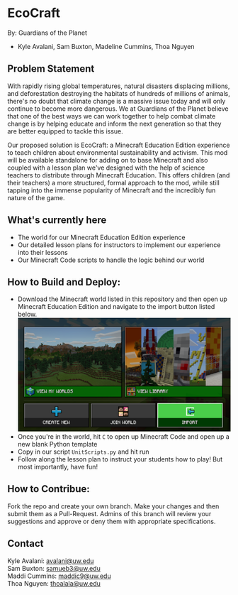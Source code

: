 # EcoCraft
By: Guardians of the Planet
- Kyle Avalani, Sam Buxton, Madeline Cummins, Thoa Nguyen

## Problem Statement
With rapidly rising global temperatures, natural disasters displacing millions, and deforestation destroying the habitats of hundreds of millions of animals, there's no doubt that climate change is a massive issue today and will only continue to become more dangerous. We at Guardians of the Planet believe that one of the best ways we can work together to help combat climate change is by helping educate and inform the next generation so that they are better equipped to tackle this issue.

Our proposed solution is EcoCraft: a Minecraft Education Edition experience to teach children about environmental sustainability and activism. This mod will be available standalone for adding on to base Minecraft and also coupled with a lesson plan we've designed with the help of science teachers to distribute through Minecraft Education. This offers children (and their teachers) a more structured, formal approach to the mod, while still tapping into the immense popularity of Minecraft and the incredibly fun nature of the game.

## What's currently here
* The world for our Minecraft Education Edition experience
* Our detailed lesson plans for instructors to implement our experience into their lessons
* Our Minecraft Code scripts to handle the logic behind our world

## How to Build and Deploy:
- Download the Minecraft world listed in this repository and then open up Minecraft Education Edition and navigate to the import button listed below. 
![How to import Minecraft world](/ImportMinecraftWorld.png)
- Once you're in the world, hit `C` to open up Minecraft Code and open up a new blank Python template
- Copy in our script `UnitScripts.py` and hit run
- Follow along the lesson plan to instruct your students how to play! But most importantly, have fun!

## How to Contribue:

Fork the repo and create your own branch. Make your changes and then submit them as a Pull-Request. Admins of this branch will review your suggestions and approve or deny them with appropriate specifications. 

## Contact
Kyle Avalani: avalani@uw.edu  
Sam Buxton: samueb3@uw.edu  
Maddi Cummins: maddic9@uw.edu  
Thoa Nguyen: thoalala@uw.edu 
